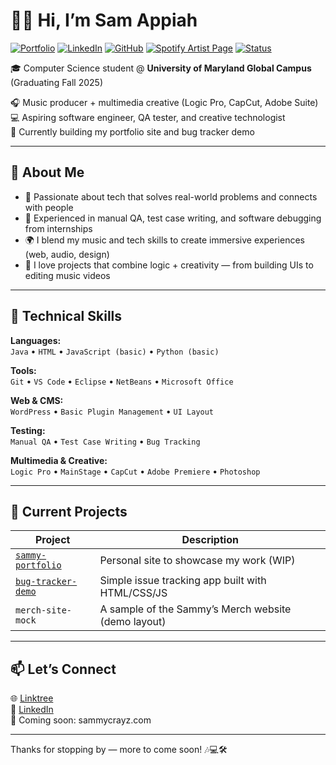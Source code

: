 # 👋🏽 Hi, I’m Sam Appiah

[![Portfolio](https://img.shields.io/badge/Portfolio-Live-informational?style=flat&logo=github&color=blue)](https://sammycrayz.github.io/portfolio-site/)
[![LinkedIn](https://img.shields.io/badge/LinkedIn-Connect-blue?style=flat&logo=linkedin)](https://linkedin.com/in/samuel-appiah32)
[![GitHub](https://img.shields.io/github/followers/sammycrayz?style=social)](https://github.com/sammycrayz)
[![Spotify Artist Page](https://img.shields.io/badge/🎧%20Listen%20on%20Spotify-1DB954?style=for-the-badge&logo=spotify&logoColor=white)](https://open.spotify.com/artist/1hjEeAjJOSVWmBR2A6GFzi)
[![Status](https://img.shields.io/badge/Actively_Building-🚧_Always_Learning-orange)](#)

🎓 Computer Science student @ **University of Maryland Global Campus** (Graduating Fall 2025) 

🎧 Music producer + multimedia creative (Logic Pro, CapCut, Adobe Suite)  
💻 Aspiring software engineer, QA tester, and creative technologist  
🚀 Currently building my portfolio site and bug tracker demo  

---

## 🧠 About Me
- 🎯 Passionate about tech that solves real-world problems and connects with people  
- 🐛 Experienced in manual QA, test case writing, and software debugging from internships  
- 🌍 I blend my music and tech skills to create immersive experiences (web, audio, design)  
- 🧩 I love projects that combine logic + creativity — from building UIs to editing music videos  

---

## 💼 Technical Skills

**Languages:**  
`Java` • `HTML` • `JavaScript (basic)` • `Python (basic)`

**Tools:**  
`Git` • `VS Code` • `Eclipse` • `NetBeans` • `Microsoft Office`

**Web & CMS:**  
`WordPress` • `Basic Plugin Management` • `UI Layout`

**Testing:**  
`Manual QA` • `Test Case Writing` • `Bug Tracking`

**Multimedia & Creative:**  
`Logic Pro` • `MainStage` • `CapCut` • `Adobe Premiere` • `Photoshop`

---

## 📌 Current Projects

| Project | Description |
|--------|-------------|
| [`sammy-portfolio`](https://sammycrayz.github.io/portfolio-site/) | Personal site to showcase my work (WIP) |
| [`bug-tracker-demo`](https://sammycrayz.github.io/bug-tracker/) | Simple issue tracking app built with HTML/CSS/JS |
| `merch-site-mock` | A sample of the Sammy’s Merch website (demo layout) |

---

## 📫 Let’s Connect
🌐 [Linktree](https://www.linktr.ee.com/sammy.crayz)  
💼 [LinkedIn](https://linkedin.com/in/samuel-appiah32)  
📧 Coming soon: sammycrayz.com

---

Thanks for stopping by — more to come soon! 🎶💻🛠️  
